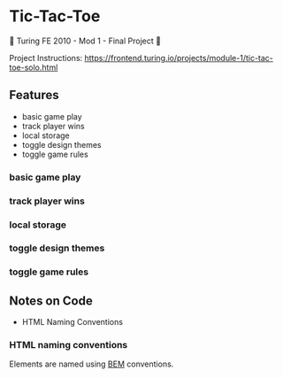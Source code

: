 # Tic-Tac-Toe
🦶 Turing FE 2010 - Mod 1 - Final Project 🦶

Project Instructions: https://frontend.turing.io/projects/module-1/tic-tac-toe-solo.html

## Features
- basic game play
- track player wins
- local storage
- toggle design themes
- toggle game rules

### basic game play
### track player wins
### local storage
### toggle design themes
### toggle game rules

## Notes on Code
- HTML Naming Conventions

### HTML naming conventions

Elements are named using [BEM](http://getbem.com/naming/) conventions.



